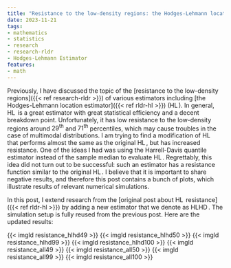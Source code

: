 ```yaml
---
title: "Resistance to the low-density regions: the Hodges-Lehmann location estimator based on the Harrell-Davis quantile estimator"
date: 2023-11-21
tags:
- mathematics
- statistics
- research
- research-rldr
- Hodges-Lehmann Estimator
features:
- math
---
```


Previously, I have discussed the topic of the [resistance to the low-density regions]({{< ref research-rldr >}})
  of various estimators including [the Hodges-Lehmann location estimator]({{< ref rldr-hl >}}) ($\operatorname{HL}$).
In general, $\operatorname{HL}$ is a great estimator with great statistical efficiency and a decent breakdown point.
Unfortunately, it has low resistance to the low-density regions around
  $29^\textrm{th}$ and $71^\textrm{th}$ percentiles, which may cause troubles in the case of multimodal distributions.
I am trying to find a modification of $\operatorname{HL}$
  that performs almost the same as the original $\operatorname{HL}$, but has increased resistance.
One of the ideas I had was using the Harrell-Davis quantile estimator
  instead of the sample median to evaluate $\operatorname{HL}$.
Regrettably, this idea did not turn out to be successful:
  such an estimator has a resistance function similar to the original $\operatorname{HL}$.
I believe that it is important to share negative results, and therefore this post contains a bunch of plots,
  which illustrate results of relevant numerical simulations.

<!--more-->

In this post, I extend research from the [original post about $\operatorname{HL}$ resistance]({{< ref rldr-hl >}})
  by adding a new estimator that we denote as $\operatorname{HLHD}$.
The simulation setup is fully reused from the previous post.
Here are the updated results:

{{< imgld resistance_hlhd49 >}}
{{< imgld resistance_hlhd50 >}}
{{< imgld resistance_hlhd99 >}}
{{< imgld resistance_hlhd100 >}}
{{< imgld resistance_all49 >}}
{{< imgld resistance_all50 >}}
{{< imgld resistance_all99 >}}
{{< imgld resistance_all100 >}}
